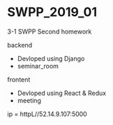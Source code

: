 # SWPP_2019_01
3-1 SWPP Second homework

backend
- Devloped using Django
- seminar_room

frontent
- Devloped using React & Redux
- meeting

ip = httpL//52.14.9.107:5000
